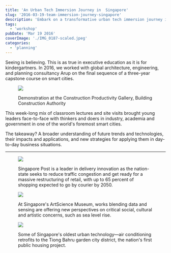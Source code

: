 ```yaml
---
title: 'An Urban Tech Immersion Journey in  Singapore'
slug: '2016-03-19-team-immersion-journey-singapore'
description: 'Embark on a transformative urban tech immersion journey in Singapore, exploring smart city innovations through a blend of expert lectures and insightful site visits. This blog post highlights a unique educational experience crafted with Arup, where young leaders gain firsthand exposure to cutting-edge trends and strategies in architecture, engineering, and planning. Discover how Singapore''s pioneering approaches to technology and urban living can inspire actionable insights for future-ready business applications.'
tags:
  - 'workshop'
pubDate: 'Mar 19 2016'
coverImage: './IMG_0187-scaled.jpeg'
categories:
  - 'planning'
---
```



Seeing is believing. This is as true in executive education as it is for kindergartners. In 2016, we worked with global architecture, engineering, and planning consultancy Arup on the final sequence of a three-year capstone course on smart cities.

<figure>

![](images/IMG_0077-300x225.jpeg)

<figcaption>

Demonstration at the Construction Productivity Gallery, Building Construction Authority

</figcaption>

</figure>

This week-long mix of classroom lectures and site visits brought young leaders face-to-face with thinkers and doers in industry, academia and government in one of the world's foremost smart cities.

The takeaway? A broader understanding of future trends and technologies, their impacts and applications, and new strategies for applying them in day-to-day business situations.

* * *

<figure>

![](images/IMG_0301-1024x768.jpeg)

<figcaption>

Singapore Post is a leader in delivery innovation as the nation-state seeks to reduce traffic congestion and get ready for a massive restructuring of retail, with up to 65 percent of shopping expected to go by courier by 2050.

</figcaption>

</figure>

<figure>

![](images/IMG_0187-1024x768.jpeg)

<figcaption>

At Singapore's ArtScience Museum, works blending data and sensing are offering new perspectives on critical social, cultural and artistic concerns, such as sea level rise.

</figcaption>

</figure>

<figure>

![](images/IMG_0289-768x1024.jpeg)

<figcaption>

Some of Singapore's oldest urban technology—air conditioning retrofits to the Tiong Bahru garden city district, the nation's first public housing project.

</figcaption>

</figure>
